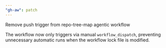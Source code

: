 ```yaml
---
"gh-aw": patch
---
```


Remove push trigger from repo-tree-map agentic workflow

The workflow now only triggers via manual `workflow_dispatch`, preventing unnecessary automatic runs when the workflow lock file is modified.
